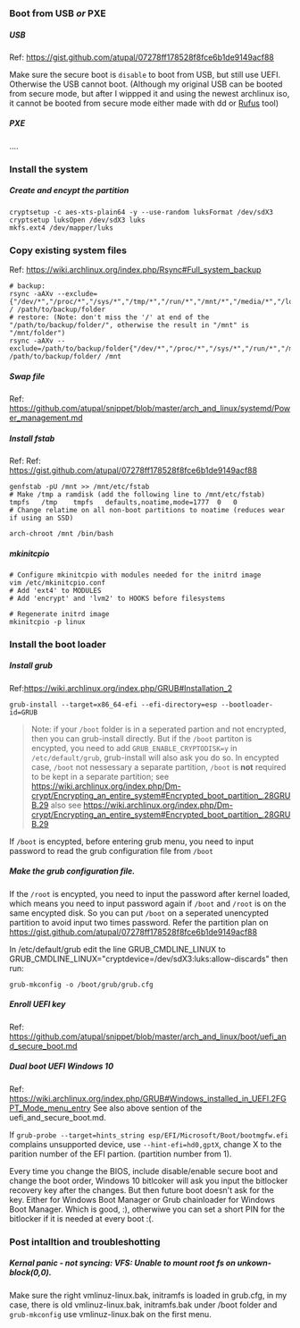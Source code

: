 ### Boot from USB *or* PXE

##### USB
Ref: https://gist.github.com/atupal/07278ff178528f8fce6b1de9149acf88

Make sure the secure boot is `disable` to boot from USB, but still use UEFI. Otherwise the USB cannot boot.
(Although my original USB can be booted from secure mode, but after I wippped it and using the newest archlinux iso,
it cannot be booted from secure mode either made with dd or [Rufus](https://wiki.archlinux.org/index.php/USB_flash_installation_media#Using_Rufus) tool)

##### PXE
....

### Install the system
##### Create and encypt the partition
```shell
cryptsetup -c aes-xts-plain64 -y --use-random luksFormat /dev/sdX3
cryptsetup luksOpen /dev/sdX3 luks
mkfs.ext4 /dev/mapper/luks
```
### Copy existing system files
Ref: https://wiki.archlinux.org/index.php/Rsync#Full_system_backup
```shell
# backup:
rsync -aAXv --exclude={"/dev/*","/proc/*","/sys/*","/tmp/*","/run/*","/mnt/*","/media/*","/lost+found"} / /path/to/backup/folder
# restore: (Note: don't miss the '/' at end of the "/path/to/backup/folder/", otherwise the result in "/mnt" is "/mnt/folder")
rsync -aAXv --exclude=/path/to/backup/folder{"/dev/*","/proc/*","/sys/*","/run/*","/media/*","/lost+found"} /path/to/backup/folder/ /mnt
```
##### Swap file
Ref: https://github.com/atupal/snippet/blob/master/arch_and_linux/systemd/Power_management.md

##### Install fstab
Ref: Ref: https://gist.github.com/atupal/07278ff178528f8fce6b1de9149acf88
```
genfstab -pU /mnt >> /mnt/etc/fstab
# Make /tmp a ramdisk (add the following line to /mnt/etc/fstab)
tmpfs	/tmp	tmpfs	defaults,noatime,mode=1777	0	0
# Change relatime on all non-boot partitions to noatime (reduces wear if using an SSD)
```

```
arch-chroot /mnt /bin/bash
```

##### mkinitcpio
```
# Configure mkinitcpio with modules needed for the initrd image
vim /etc/mkinitcpio.conf
# Add 'ext4' to MODULES
# Add 'encrypt' and 'lvm2' to HOOKS before filesystems

# Regenerate initrd image
mkinitcpio -p linux
```

### Install the boot loader
##### Install grub
Ref:https://wiki.archlinux.org/index.php/GRUB#Installation_2
```
grub-install --target=x86_64-efi --efi-directory=esp --bootloader-id=GRUB
```

> Note: if your `/boot` folder is in a seperated partion and not encrypted, then you can grub-install directly. But if the
> `/boot` partiton is encypted, you need to add `GRUB_ENABLE_CRYPTODISK=y` in `/etc/default/grub`, grub-install will also ask you do so.
> In encypted case, `/boot` not nessessary a separate partition, `/boot` is **not** required to be kept in a separate partition;
see https://wiki.archlinux.org/index.php/Dm-crypt/Encrypting_an_entire_system#Encrypted_boot_partition_.28GRUB.29
also see https://wiki.archlinux.org/index.php/Dm-crypt/Encrypting_an_entire_system#Encrypted_boot_partition_.28GRUB.29

If `/boot` is encypted, before entering grub menu, you need to input password to read the grub configuration file from `/boot`

##### Make the grub configuration file.
If the `/root` is encypted, you need to input the password after kernel loaded, which means you need to input password again if
`/boot` and `/root` is on the same encypted disk. So you can put `/boot` on a seperated unencypted partition to avoid input two
times password. Refer the partition plan on https://gist.github.com/atupal/07278ff178528f8fce6b1de9149acf88

In /etc/default/grub edit the line GRUB_CMDLINE_LINUX to GRUB_CMDLINE_LINUX="cryptdevice=/dev/sdX3:luks:allow-discards" then run:
```
grub-mkconfig -o /boot/grub/grub.cfg
```

##### Enroll UEFI key
Ref: https://github.com/atupal/snippet/blob/master/arch_and_linux/boot/uefi_and_secure_boot.md

##### Dual boot UEFI Windows 10
Ref: https://wiki.archlinux.org/index.php/GRUB#Windows_installed_in_UEFI.2FGPT_Mode_menu_entry
See also above sention of the uefi_and_secure_boot.md.

If `grub-probe --target=hints_string esp/EFI/Microsoft/Boot/bootmgfw.efi` complains unsupported device, use
`--hint-efi=hd0,gptX`, change X to the parition number of the EFI partion. (partition number from 1).

Every time you change the BIOS, include disable/enable secure boot and change the boot order, Windows 10 bitlcoker will
ask you input the bitlocker recovery key after the changes. But then future boot doesn't ask for the key. Either for Windows Boot Manager or Grub chainloader for Windows Boot Manager. Which is good, :), otherwiwe you can set a short PIN for the bitlocker if it
is needed at every boot :(.

### Post intalltion and troubleshotting
##### Kernal panic - not syncing: VFS: Unable to mount root fs on unkown-block(0,0).
Make sure the right vmlinuz-linux.bak, initramfs is loaded in grub.cfg, in my case, there is old vmlinuz-linux.bak, initramfs.bak under /boot folder and
`grub-mkconfig` use vmlinuz-linux.bak on the first menu.
